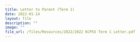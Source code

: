 ```yaml
---
title: Letter to Parent (Term 1)
date: 2022-01-14
layout: file
description: ""
image: ""
file_url: /files/Resources/2022/2022 KCPSS Term 1 Letter.pdf
---
```

